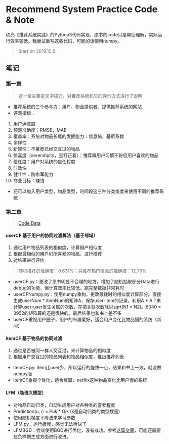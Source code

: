 # Recommend System Practice Code & Note
项亮《推荐系统实践》的Python3代码实现，原书的code只是帮助理解，实际运行效率较低。我尝试重写这些代码，可能的话使用numpy。
> Start on 2019.12.9

## 笔记
### 第一章
> 这一章主要是文字描述，对推荐系统和它的评价方式进行了说明
* 推荐系统的三个参与方：用户、物品提供者、提供推荐系统的网站
* 评测指标：
1. 用户满意度
2. 预测准确度：RMSE，MAE
3. 覆盖率：系统对物品长尾的发掘能力：信息熵，基尼系数
4. 多样性
5. 新颖性：不推荐已经交互过的物品
6. 惊喜度（serendipity，歪打正着）：推荐跟用户习惯不符但用户喜欢的物品
7. 信任度：用户对系统的信任程度
8. 时效性
9. 健壮性：防水军能力
10. 商业目标：赚钱
* 还可以加入用户类型，物品类型，时间段这三种分类维度来使用不同的推荐系统

### 第二章
> [Code Data](http://files.grouplens.org/datasets/movielens/ml-1m.zip)

#### userCF 基于用户的协同过滤算法（基于邻域）
1. 通过用户物品列表的相似度，计算用户相似度
2. 根据最相似的用户们所喜爱的物品，进行推荐
3. 对结果进行评估
> 随机推荐的准确度：0.631%；只推荐热门信息的准确度：12.79%
* userCF.py：更改了原书明显不合理的地方，增加了随机抽取部分Data进行debug的功能，但计算效率比较低，跑完整数据非常耗时
* userCFNumpy.py：使用numpy重构，更改最耗时的相似度计算部分。直接生成userNum * itemNum的矩阵A，保存user-item的记录，利用A * A.T来计算user-user发生关联的次数，在把关联次数除以sqrt(N1 * N2)。6040 * 3952的矩阵算的还是很快的。最后结果也和书上差不多
* userCF重视用户圈子，用户的兴趣爱好，适合用户变化比物品慢的系统（新闻）

#### itemCF 基于物品的协同过滤
1. 通过是否被同一群人交互过，来计算物品的相似度
2. 根据用户交互过的物品列表和物品相似度，推出推荐列表
* itemCF.py: item比user少，所以运行的能快一点，结果和书上一致，就没做numpy版
* itemCF重视个性化，适合豆瓣，netflix这种物品变化比用户慢的系统

#### LFM（隐语义模型）
* 对物品自动归类，自动生成用户对各种类的喜爱程度
* Prediction(u, i) = Puk * Qik (k是自动归类的类型数量)
* 使用随机梯度下降法来学习参数
* LFM.py：运行极慢，感觉无法再快了
* LFMBGD：尝试使用BGD进行优化，没有成功。参考[这篇文章](https://blog.csdn.net/fjssharpsword/article/details/78257126)，可能还需要在负样例生成方面进行改进。
